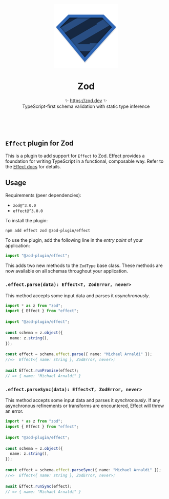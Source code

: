 <p align="center">
  <img src="logo.svg" width="200px" align="center" alt="Zod logo" />
  <h1 align="center">Zod</h1>
  <p align="center">
    ✨ <a href="https://zod.dev">https://zod.dev</a> ✨
    <br/>
    TypeScript-first schema validation with static type inference
  </p>
</p>
<br/>
<!-- <p align="center">
<a href="https://github.com/colinhacks/zod/actions?query=branch%3Amaster"><img src="https://github.com/colinhacks/zod/actions/workflows/test.yml/badge.svg?event=push&branch=master" alt="Zod CI status" /></a>
<a href="https://twitter.com/colinhacks" rel="nofollow"><img src="https://img.shields.io/badge/created%20by-@colinhacks-4BBAAB.svg" alt="Created by Colin McDonnell"></a>
<a href="https://opensource.org/licenses/MIT" rel="nofollow"><img src="https://img.shields.io/github/license/colinhacks/zod" alt="License"></a>
<a href="https://www.npmjs.com/package/zod" rel="nofollow"><img src="https://img.shields.io/npm/dw/zod.svg" alt="npm"></a>
<a href="https://www.npmjs.com/package/zod" rel="nofollow"><img src="https://img.shields.io/github/stars/colinhacks/zod" alt="stars"></a>
<a href="https://discord.gg/KaSRdyX2vc" rel="nofollow"><img src="https://img.shields.io/discord/893487829802418277?label=Discord&logo=discord&logoColor=white" alt="discord server"></a>
</p> -->
<!-- 
<div align="center">
  <a href="https://zod.dev">Documentation</a>
  <span>&nbsp;&nbsp;•&nbsp;&nbsp;</span>
  <a href="https://discord.gg/RcG33DQJdf">Discord</a>
  <span>&nbsp;&nbsp;•&nbsp;&nbsp;</span>
  <a href="https://www.npmjs.com/package/zod">npm</a>
  <span>&nbsp;&nbsp;•&nbsp;&nbsp;</span>
  <a href="https://deno.land/x/zod">deno</a>
  <span>&nbsp;&nbsp;•&nbsp;&nbsp;</span>
  <a href="https://github.com/colinhacks/zod/issues/new">Issues</a>
  <span>&nbsp;&nbsp;•&nbsp;&nbsp;</span>
  <a href="https://twitter.com/colinhacks">@colinhacks</a>
  <span>&nbsp;&nbsp;•&nbsp;&nbsp;</span>
  <a href="https://trpc.io">tRPC</a>
  <br />
</div> -->

<br/>
<br/>

## `Effect` plugin for Zod

This is a plugin to add support for `Effect` to Zod. Effect provides a foundation for writing TypeScript in a functional, composable way. Refer to the [Effect docs](https://effect.website/docs/guides/essentials/importing-effect) for details.

## Usage

Requirements (peer dependencies):

- `zod@^3.0.0`
- `effect@^3.0.0`

To install the plugin:

```bash
npm add effect zod @zod-plugin/effect
```

To use the plugin, add the following line in the _entry point_ of your application:

```ts
import "@zod-plugin/effect";
```

This adds two new methods to the `ZodType` base class. These methods are now available on all schemas throughout your application.

### `.effect.parse(data): Effect<T, ZodError, never>`

This method accepts some input data and parses it _asynchronously_.

```ts
import * as z from "zod";
import { Effect } from "effect";

import "@zod-plugin/effect";

const schema = z.object({
  name: z.string(),
});

const effect = schema.effect.parse({ name: "Michael Arnaldi" });
//=>  Effect<{ name: string }, ZodError, never>;

await Effect.runPromise(effect);
// => { name: "Michael Arnaldi" }
```

### `.effect.parseSync(data): Effect<T, ZodError, never>`

This method accepts some input data and parses it _synchronously_. If any asynchronous refinements or transforms are encountered, Effect will throw an error.

```ts
import * as z from "zod";
import { Effect } from "effect";

import "@zod-plugin/effect";

const schema = z.object({
  name: z.string(),
});

const effect = schema.effect.parseSync({ name: "Michael Arnaldi" });
//=>  Effect<{ name: string }, ZodError, never>;

await Effect.runSync(effect);
// => { name: "Michael Arnaldi" }
```
